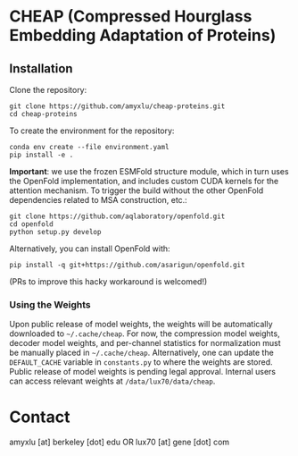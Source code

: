 # CHEAP (Compressed Hourglass Embedding Adaptation of Proteins)

## Installation

Clone the repository:

```
git clone https://github.com/amyxlu/cheap-proteins.git
cd cheap-proteins
```

To create the environment for the repository:
```
conda env create --file environment.yaml
pip install -e .
```

**Important**: we use the frozen ESMFold structure module, which in turn uses the OpenFold implementation, and includes custom CUDA kernels for the attention mechanism. To trigger the build without the other OpenFold dependencies related to MSA construction, etc.:

```
git clone https://github.com/aqlaboratory/openfold.git
cd openfold
python setup.py develop
```

Alternatively, you can install OpenFold with:

```
pip install -q git+https://github.com/asarigun/openfold.git
```

(PRs to improve this hacky workaround is welcomed!)


### Using the Weights
Upon public release of model weights, the weights will be automatically downloaded to `~/.cache/cheap`.
For now, the compression model weights, decoder model weights, and per-channel statistics for normalization must be manually placed in `~/.cache/cheap`.
Alternatively, one can update the `DEFAULT_CACHE` variable in `constants.py` to where the weights are stored.
Public release of model weights is pending legal approval.
Internal users can access relevant weights at `/data/lux70/data/cheap`.

# Contact
amyxlu [at] berkeley [dot] edu OR lux70 [at] gene [dot] com
